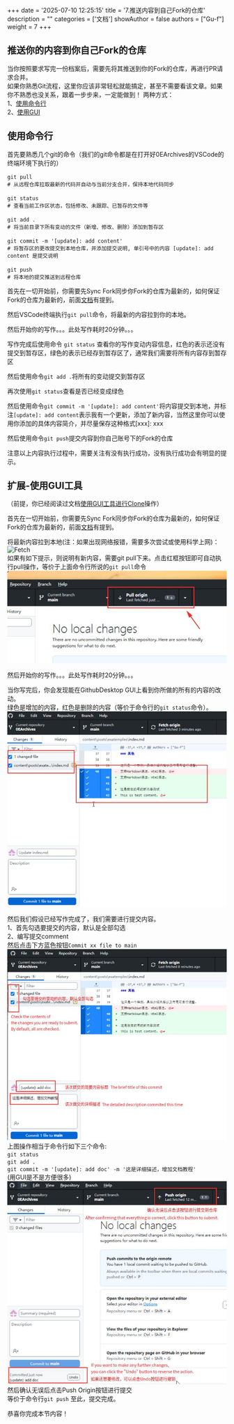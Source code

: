 +++
date = '2025-07-10 12:25:15'
title = '7.推送内容到自己Fork的仓库'
description = ""
categories = ['文档']
showAuthor = false
authors = ["Gu-f"]
weight = 7
+++

## 推送你的内容到你自己Fork的仓库

当你按照要求写完一份档案后，需要先将其推送到你的Fork的仓库，再进行PR请求合并。  
如果你熟悉Git流程，这里你应该非常轻松就能搞定，甚至不需要看该文章。如果你不熟悉也没关系，跟着一步步来，一定能做到！
两种方式：  
1、[使用命令行](#使用命令行)  
2、[使用GUI](#扩展-使用gui工具)

## 使用命令行

首先要熟悉几个git的命令（我们的git命令都是在打开好0EArchives的VSCode的终端环境下执行的）

```text
git pull
# 从远程仓库拉取最新的代码并自动与当前分支合并，保持本地代码同步

git status
# 查看当前工作区状态，包括修改、未跟踪、已暂存的文件等

git add .
# 将当前目录下所有变动的文件（新增、修改、删除）添加到暂存区

git commit -m '[update]: add content'
# 将暂存区的更改提交到本地仓库，并添加提交说明, 单引号中的内容 [update]: add content 是提交说明

git push
# 将本地的提交推送到远程仓库
```  

首先在一切开始前，你需要先Sync Fork同步你Fork的仓库为最新的，如何保证Fork的仓库为最新的，前面[文档](/docs/gitclone/#11-sync-fork同步fork)有提到。

然后VSCode终端执行`git pull`命令，将最新的内容拉到你的本地。

然后开始你的写作。。。此处写作耗时20分钟。。。

写作完成后使用命令 `git status` 查看你的写作变动内容信息，红色的表示还没有提交到暂存区，绿色的表示已经存到暂存区了，通常我们需要将所有内容存到暂存区

然后使用命令`git add .`将所有的变动提交到暂存区

再次使用`git status`查看是否已经变成绿色

然后使用命令`git commit -m '[update]: add content'`将内容提交到本地，并标注`[update]: add content`表示我有一个更新，添加了新内容，当然这里你可以使用你添加的具体内容简介，并尽量保存这种格式[xxx]: xxx

然后使用命令`git push`提交内容到你自己账号下的Fork的仓库

注意以上内容执行过程中，需要关注有没有执行成功，没有执行成功会有明显的提示。

## 扩展-使用GUI工具

（前提，你已经阅读过文档[使用GUI工具进行Clone](/docs/gitclone/#扩展clone方式二)操作）

首先在一切开始前，你需要先Sync Fork同步你Fork的仓库为最新的，如何保证Fork的仓库为最新的，前面[文档](/docs/gitclone/#11-sync-fork同步fork)有提到。

将最新内容拉到本地(注：如果出现网络报错，需要多次尝试或使用科学上网)：  
![Fetch](./fetch.jpg)  
如果有如下提示，则说明有新内容，需要git pull下来。点击红框按钮即可自动执行pull操作，等价于上面命令行所说的`git pull`命令  
![GitPull](./gitpull.jpg)

然后开始你的写作。。。此处写作耗时20分钟。。。

当你写完后，你会发现能在GithubDesktop GUI上看到你所做的所有的内容的改动。  
绿色是增加的内容，红色是删除的内容（等价于命令行的`git status`命令）。  
![ModifyContent](./modifycontent.jpg)

然后我们假设已经写作完成了，我们需要进行提交内容。  
1、首先勾选要提交的内容，默认是全部勾选  
2、编写提交comment  
然后点击下方蓝色按钮`Commit xx file to main`  
![Commit](commit.jpg)  
上图操作相当于命令行如下三个命令:  
`git status`  
`git add .`  
`git commit -m '[update]: add doc' -m '这是详细描述，增加文档教程'`  
(用GUI是不是方便很多)  
![ReadyPush](./readypush.jpg)  
然后确认无误后点击Push Origin按钮进行提交  
等价于命令行`git push`
至此，提交完成。

恭喜你完成本节内容！    








